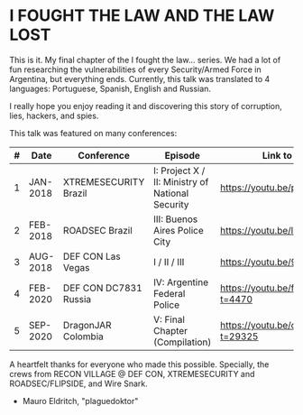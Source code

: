 # I FOUGHT THE LAW AND THE LAW LOST

This is it. My final chapter of the I fought the law... series.
We had a lot of fun researching the vulnerabilities of every Security/Armed Force in Argentina, but everything ends. 
Currently, this talk was translated to 4 languages:
Portuguese, Spanish, English and Russian.

I really hope you enjoy reading it and discovering this story of corruption, lies, hackers, and spies.

This talk was featured on many conferences:

|#| Date | Conference | Episode | Link to Video | Link to Slides |
|---|---|---|---|---|---|
|1| JAN-2018 | XTREMESECURITY Brazil | I: Project X / II: Ministry of National Security| https://youtu.be/pHYb2NRDojw | https://drive.google.com/open?id=1WEZV7sB07QmjHluSlX4lYbdipel4uJ34pMwpxQ6CvA0 |
|2| FEB-2018 | ROADSEC Brazil | III: Buenos Aires Police City | https://youtu.be/larl83PcPKk | https://drive.google.com/open?id=1vTlBefmem4ctRDjCSpYmiP_Fk28qilUA9EQ18jz-RQ0 |
|3| AUG-2018 | DEF CON Las Vegas | I / II / III | https://youtu.be/9k8qmH1lVrg |https://docs.google.com/presentation/d/1m84qNUtl1aQjWEdS8ImYcDWqQFCiJ6IHs4Kjb5-F1nY/edit?usp=sharing |
|4| FEB-2020 | DEF CON DC7831 Russia | IV: Argentine Federal Police | https://youtu.be/fUORWhNCEvY?t=4470 | https://docs.google.com/presentation/d/16j15J9hVqGGGLPsPHOhnxrjEKqOt9rkidFo_ivtS_-c/edit?usp=sharing |
|5| SEP-2020 | DragonJAR Colombia | V: Final Chapter (Compilation) | https://youtu.be/cLfiaOvgBug?t=29325 | https://docs.google.com/presentation/d/1IltIgH177p6fDUDYoeH4W5gR5-FRErrQtodio703zD4/edit?usp=sharing |


A heartfelt thanks for everyone who made this possible.
Specially, the crews from RECON VILLAGE @ DEF CON, XTREMESECURITY and ROADSEC/FLIPSIDE, and Wire Snark.

- Mauro Eldritch, "plaguedoktor"
